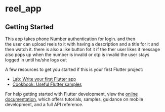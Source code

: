 # reel_app


## Getting Started

This app takes phone Number authentication for login.
and then  
the user can upload reels to it with having a description and a title for it
and then watch it.
there is also a like button fot it if the ther user likes it
message also pops up when the number is invalid  or otp is invalid
the user stays logged in until he/she logs out 

A few resources to get you started if this is your first Flutter project:

- [Lab: Write your first Flutter app](https://docs.flutter.dev/get-started/codelab)
- [Cookbook: Useful Flutter samples](https://docs.flutter.dev/cookbook)

For help getting started with Flutter development, view the
[online documentation](https://docs.flutter.dev/), which offers tutorials,
samples, guidance on mobile development, and a full API reference.
